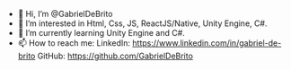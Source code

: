 - 👋 Hi, I’m @GabrielDeBrito
- 👀 I’m interested in Html, Css, JS, ReactJS/Native, Unity Engine, C#.
- 🌱 I’m currently learning Unity Engine and C#.
- 📫 How to reach me:
LinkedIn: https://www.linkedin.com/in/gabriel-de-brito
GitHub: https://github.com/GabrielDeBrito

<!---
GabrielDeBrito/GabrielDeBrito is a ✨ special ✨ repository because its `README.md` (this file) appears on your GitHub profile.
You can click the Preview link to take a look at your changes.
--->
